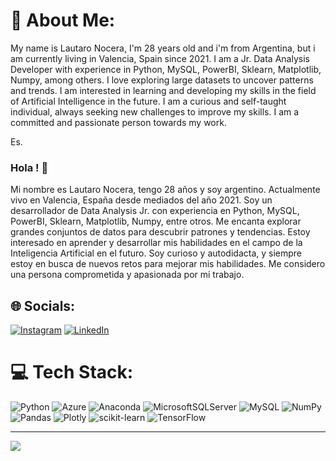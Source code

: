 # 💫 About Me:
My name is Lautaro Nocera, I'm 28 years old and i'm from Argentina, but i am currently living in Valencia, Spain since 2021. I am a Jr. Data Analysis Developer with experience in Python, MySQL, PowerBI, Sklearn, Matplotlib, Numpy, among others. I love exploring large datasets to uncover patterns and trends. I am interested in learning and developing my skills in the field of Artificial Intelligence in the future. I am a curious and self-taught individual, always seeking new challenges to improve my skills. I am a committed and passionate person towards my work.

Es.
### Hola ! 👋
Mi nombre es Lautaro Nocera, tengo 28 años y soy argentino. Actualmente vivo en Valencia, España desde mediados del año 2021.
Soy un desarrollador de Data Analysis Jr. con experiencia en Python, MySQL, PowerBI, Sklearn, Matplotlib, Numpy, entre otros. Me encanta explorar grandes conjuntos de datos para descubrir patrones y tendencias. Estoy interesado en aprender y desarrollar mis habilidades en el campo de la Inteligencia Artificial en el futuro. Soy curioso y autodidacta, y siempre estoy en busca de nuevos retos para mejorar mis habilidades. Me considero una persona comprometida y apasionada por mi trabajo.


## 🌐 Socials:
[![Instagram](https://img.shields.io/badge/Instagram-%23E4405F.svg?logo=Instagram&logoColor=white)](https://instagram.com/https://www.instagram.com/lautanocera/) [![LinkedIn](https://img.shields.io/badge/LinkedIn-%230077B5.svg?logo=linkedin&logoColor=white)](https://linkedin.com/in/https://www.linkedin.com/in/lautaro-nocera/) 

# 💻 Tech Stack:
![Python](https://img.shields.io/badge/python-3670A0?style=flat-square&logo=python&logoColor=ffdd54) ![Azure](https://img.shields.io/badge/azure-%230072C6.svg?style=flat-square&logo=azure-devops&logoColor=white) ![Anaconda](https://img.shields.io/badge/Anaconda-%2344A833.svg?style=flat-square&logo=anaconda&logoColor=white) ![MicrosoftSQLServer](https://img.shields.io/badge/Microsoft%20SQL%20Sever-CC2927?style=flat-square&logo=microsoft%20sql%20server&logoColor=white) ![MySQL](https://img.shields.io/badge/mysql-%2300f.svg?style=flat-square&logo=mysql&logoColor=white) ![NumPy](https://img.shields.io/badge/numpy-%23013243.svg?style=flat-square&logo=numpy&logoColor=white) ![Pandas](https://img.shields.io/badge/pandas-%23150458.svg?style=flat-square&logo=pandas&logoColor=white) ![Plotly](https://img.shields.io/badge/Plotly-%233F4F75.svg?style=flat-square&logo=plotly&logoColor=white) ![scikit-learn](https://img.shields.io/badge/scikit--learn-%23F7931E.svg?style=flat-square&logo=scikit-learn&logoColor=white) ![TensorFlow](https://img.shields.io/badge/TensorFlow-%23FF6F00.svg?style=flat-square&logo=TensorFlow&logoColor=white)
<!--# 📊 GitHub Stats:
![](https://github-readme-stats.vercel.app/api?username=LautaroNocera&theme=dark&hide_border=true&include_all_commits=false&count_private=false)<br/>
![](https://github-readme-streak-stats.herokuapp.com/?user=LautaroNocera&theme=dark&hide_border=true)<br/>
![](https://github-readme-stats.vercel.app/api/top-langs/?username=LautaroNocera&theme=dark&hide_border=true&include_all_commits=false&count_private=false&layout=compact)
-->
---
[![](https://visitcount.itsvg.in/api?id=LautaroNocera&icon=0&color=0)](https://visitcount.itsvg.in)

<!-- Proudly created with GPRM ( https://gprm.itsvg.in ) 
-->



<!--
**LautaroNocera/LautaroNocera** is a ✨ _special_ ✨ repository because its `README.md` (this file) appears on your GitHub profile.

Here are some ideas to get you started:

- 🔭 I’m currently working on ...
- 🌱 I’m currently learning ...
- 👯 I’m looking to collaborate on ...
- 🤔 I’m looking for help with ...
- 💬 Ask me about ...
- 📫 How to reach me: ...
- 😄 Pronouns: ...
- ⚡ Fun fact: ...
-->
